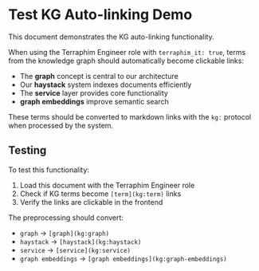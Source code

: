 # Test KG Auto-linking Demo

This document demonstrates the KG auto-linking functionality.

When using the Terraphim Engineer role with `terraphim_it: true`, terms from the knowledge graph should automatically become clickable links:

- The **graph** concept is central to our architecture
- Our **haystack** system indexes documents efficiently
- The **service** layer provides core functionality
- **graph embeddings** improve semantic search

These terms should be converted to markdown links with the `kg:` protocol when processed by the system.

## Testing

To test this functionality:
1. Load this document with the Terraphim Engineer role
2. Check if KG terms become `[term](kg:term)` links
3. Verify the links are clickable in the frontend

The preprocessing should convert:
- `graph` → `[graph](kg:graph)`
- `haystack` → `[haystack](kg:haystack)`
- `service` → `[service](kg:service)`
- `graph embeddings` → `[graph embeddings](kg:graph-embeddings)`
